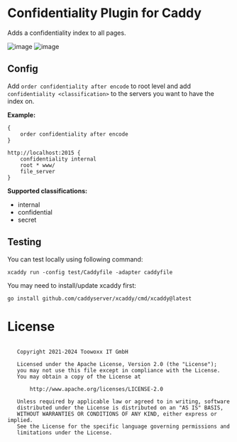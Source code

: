 # Confidentiality Plugin for Caddy

Adds a confidentiality index to all pages.

![image](https://user-images.githubusercontent.com/80681087/111144388-4df65300-8587-11eb-8a26-774060ad87a2.png)
![image](https://user-images.githubusercontent.com/80681087/111144458-64041380-8587-11eb-95f2-9209f2e2ac05.png)

## Config

Add `order confidentiality after encode` to root level and
add `confidentiality <classification>` to the servers you want to have the index on.

**Example:**

```
{
    order confidentiality after encode
}

http://localhost:2015 {
    confidentiality internal
    root * www/
    file_server
}
```

**Supported classifications:**

- internal
- confidential
- secret

## Testing

You can test locally using following command:
```
xcaddy run -config test/Caddyfile -adapter caddyfile
```

You may need to install/update xcaddy first:
```
go install github.com/caddyserver/xcaddy/cmd/xcaddy@latest
```

# License

```

   Copyright 2021-2024 Toowoxx IT GmbH

   Licensed under the Apache License, Version 2.0 (the "License");
   you may not use this file except in compliance with the License.
   You may obtain a copy of the License at

       http://www.apache.org/licenses/LICENSE-2.0

   Unless required by applicable law or agreed to in writing, software
   distributed under the License is distributed on an "AS IS" BASIS,
   WITHOUT WARRANTIES OR CONDITIONS OF ANY KIND, either express or implied.
   See the License for the specific language governing permissions and
   limitations under the License.
```
